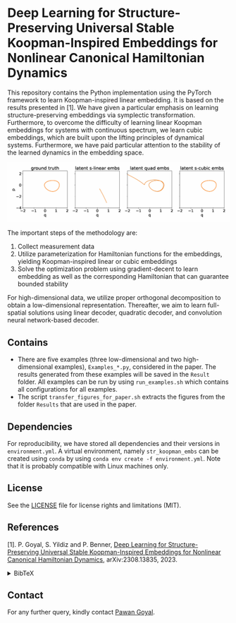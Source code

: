 # Deep Learning for Structure-Preserving Universal Stable Koopman-Inspired Embeddings for Nonlinear Canonical Hamiltonian Dynamics

This repository contains the Python implementation using the PyTorch framework to learn Koopman-inspired linear embedding. It is based on the results presented in [1]. We have given a particular emphasis on learning structure-preserving embeddings via symplectic transformation. Furthermore, to overcome the difficulty of learning linear Koopman embeddings for systems with continuous spectrum, we learn cubic embeddings, which are built upon the lifting principles of dynamical systems. Furthermore, we have paid particular attention to the stability of the learned dynamics in the embedding space.


![Learned Lotka Volterra Dynamics using Data](Imgs/LV_animation.gif)

The important steps of the methodology are:

1. Collect measurement data  
2. Utilize parameterization for Hamiltonian functions for the embeddings, yielding Koopman-inspired linear or cubic embeddings 
3. Solve the optimization problem using gradient-decent to learn embedding as well as the corresponding Hamiltonian that can guarantee bounded stability
 	
For high-dimensional data, we utilize proper orthogonal decomposition to obtain a low-dimensional representation. Thereafter, we aim to learn full-spatial solutions using linear decoder, quadratic decoder, and convolution neural network-based decoder.


## Contains
* There are five examples (three low-dimensional and two high-dimensional examples), `Examples_*.py`, considered in the paper. The results generated from these examples will be saved in the ```Result``` folder. All examples can be run by using `run_examples.sh` which contains all configurations for all examples.
* The script ```transfer_figures_for_paper.sh``` extracts the figures from the folder ```Results``` that are used in the paper.

## Dependencies
For reproducibility, we have stored all dependencies and their versions in `environment.yml`. A virtual environment, namely `str_koopman_embs` can be created using `conda` by using `conda env create -f environment.yml`. Note that it is probably compatible with Linux machines only.

## License
See the [LICENSE](LICENSE) file for license rights and limitations (MIT).



## References
[1]. P. Goyal, S. Yildiz and P. Benner, [Deep Learning for Structure-Preserving Universal Stable Koopman-Inspired Embeddings for Nonlinear Canonical Hamiltonian Dynamics](https://arxiv.org/abs/2308.13835), arXiv:2308.13835, 2023.
<details><summary>BibTeX</summary><pre>
@TechReport{morGoyPB23,
  author =       {Goyal, P., Yildiz, S., and Benner, P.},
  title =        {Deep Learning for Structure-Preserving Universal Stable Koopman-Inspired Embeddings for Nonlinear Canonical Hamiltonian Dynamics},
  institution =  {arXiv},
  year =         2023,
  type =         {e-print},
  number =       {2308.13835},
  url =          {https://arxiv.org/abs/2308.13835},
}
</pre></details>

## Contact
For any further query, kindly contact [Pawan Goyal](mailto:goyalp@mpi-magdeburg.mpg.de). 